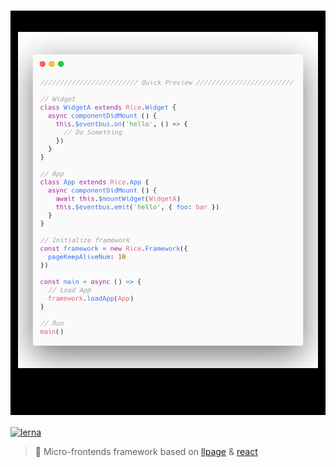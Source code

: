 <h1 align="center" style="background-color: #000000">
  <br>
	<img width="480" src="media/carbon.png" alt="rice">
  <br>
  <br>
  <br>
</h1>

[![lerna](https://img.shields.io/badge/maintained%20with-lerna-cc00ff.svg)](https://lernajs.io/)

> 🍚 Micro-frontends framework based on [llpage](https://github.com/qddegtya/llpage) & [react](https://github.com/facebook/react)
